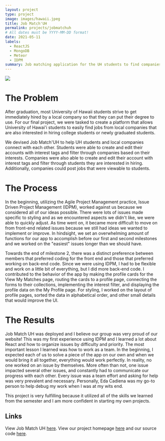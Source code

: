 ```yaml
---
layout: project
type: project
image: images/hawaii.jpeg
title: Job Match'UH
permalink: projects/jobmatchuh
# All dates must be YYYY-MM-DD format!
date: 2021-05-11
labels:
  - ReactJS
  - MongoDB
  - Meteor
  - IDPM
summary: Job matching application for the UH students to find companies based on similar interests.
---
```


<img class="ui large image" src="https://github.com/Job-Match-UH/source/blob/main/images/uhmLOGO.png?raw=true">

# The Problem

After graduation, most University of Hawaii students strive to get immediately hired by a local company so that they can put their degree to use. For our final project, we were tasked to create a platform that allows University of Hawai'i students to easily find jobs from local companies that are also interested in hiring college students or newly graduated students.

We devised Job Match'UH to help UH students and local companies connect with each other. Students were able to create and edit their accounts with interest tags and filter through companies based on their interests. Companies were also able to create and edit their account with interest tags and filter through students they are interested in hiring. Additionally, companies could post jobs that were viewable to students.

# The Process

In the beginning, utilizing the Agile Project Management practice, Issue Driven Project Management (IDPM), worked against us because we considered all of our ideas possible. There were lots of issues made specific to styling and as we encountered aspects we didn't like, we were able to quickly adjust.
As time went on, it became more difficult to move on from front-end related issues because we still had ideas we wanted to implement or improve. In hindsight, we set an overwhelming amount of functions for our app to accomplish before our first and second milestones and we worked on the "easiest" issues longer than we should have.

Towards the end of milestone 2, there was a distinct preference between members that preferred coding for the front end and those that preferred working on back-end code. Since we were using IDPM, I had to be flexible and work on a little bit of everything, but I did more back-end code. I contributed to the behavior of the app by making the profile cards for the View My Matches page, routing the cards to a profile page, connecting the forms to their collections, implementing the interest filter, and displaying the profile data on the My Profile page. For styling, I worked on the layout of profile pages, sorted the data in alphabetical order, and other small details that would improve the UI.

# The Results

Job Match UH was deployed and I believe our group was very proud of our website! This was my first experience using IDPM and I learned a lot about React and how to organize issues by difficulty and priority. The most important lesson I learned was how to work as a team. In the beginning, I expected each of us to solve a piece of the app on our own and when we would bring it all together, everything would work perfectly. In reality, no one worked on an issue by themselves. More often than not, one issue impacted several other issues, and constantly had to communicate our progress with each other. Every issue was a team effort and asking for help was very prevalent and necessary. Personally, Eda Cadiena was my go-to person to help debug my work when I was at my wits end. 

This project is very fulfilling because it utilized all of the skills we learned from the semester and I am more confident in starting my own projects.

## Links

View Job Match UH [here](https://jobmatchuh.xyz/#/).
View our project homepage [here](https://job-match-uh.github.io/) and our source code [here](https://github.com/Job-Match-UH/source).
